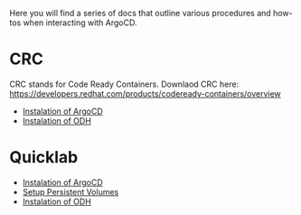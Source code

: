 Here you will find a series of docs that outline various procedures and how-tos
when interacting with ArgoCD.

# CRC

CRC stands for Code Ready Containers. Downlaod CRC here: https://developers.redhat.com/products/codeready-containers/overview

* [Instalation of ArgoCD](./downstream/crc.md)
* [Instalation of ODH](./downstream/odh-install-crc.md)


# Quicklab

* [Instalation of ArgoCD](./downstream/quicklab.md)
* [Setup Persistent Volumes](./downstream/on-cluster-persistent-storage/README.md)
* [Instalation of ODH](./downstream/odh-install-quicklab.md)


